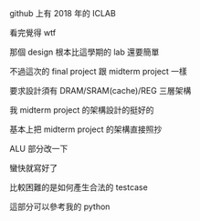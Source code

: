 github 上有 2018 年的 ICLAB

看完覺得 wtf

那個 design 根本比這學期的 lab 還要簡單

不過這次的 final project 跟 midterm project 一樣

要求設計須有 DRAM/SRAM(cache)/REG 三層架構

我 midterm project 的架構設計的挺好的

基本上把 midterm project 的架構直接照抄

ALU 部分改一下

蠻快就寫好了

比較困難的是如何產生合法的 testcase

這部分可以參考我的 python
